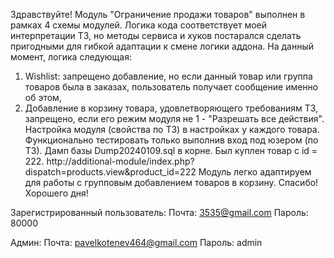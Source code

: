 Здравствуйте!
Модуль "Ограничение продажи товаров" выполнен в рамках 4 схемы модулей.
Логика кода соответствует моей интерпретации ТЗ, но методы сервиса и хуков
постарался сделать пригодными для гибкой адаптации к смене логики аддона.
На данный момент, логика следующая: 
1. Wishlist: запрещено добавление, но если данный товар или группа товаров
   была в заказах, пользователь получает сообщение именно об этом,
2. Добавление в корзину товара, удовлетворяющего требованиям ТЗ, запрещено,
   если его режим модуля не 1 - "Разрешать все действия".
Настройка модуля (свойства по ТЗ) в настройках у каждого товара.
Функционально тестировать только выполнив вход под юзером (по ТЗ).
Дамп базы Dump20240109.sql в корне. 
Был куплен товар с id = 222. http://additional-module/index.php?dispatch=products.view&product_id=222
Модуль легко адаптируем для работы с групповым добавлением товаров в корзину.
Спасибо! Хорошего дня!

Зарегистрированный пользователь:
Почта: 3535@gmail.com
Пароль: 80000

Админ:
Почта: pavelkotenev464@gmail.com
Пароль: admin
